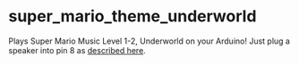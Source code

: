 super_mario_theme_underworld
============================

Plays Super Mario Music Level 1-2, Underworld on your Arduino! Just plug a speaker into pin 8 as [described here](http://arduino.cc/en/Tutorial/tone).
